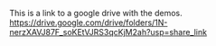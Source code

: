 This is a link to a google drive with the demos.  
https://drive.google.com/drive/folders/1N-nerzXAVJ87F_soKEtVJRS3qcKjM2ah?usp=share_link
